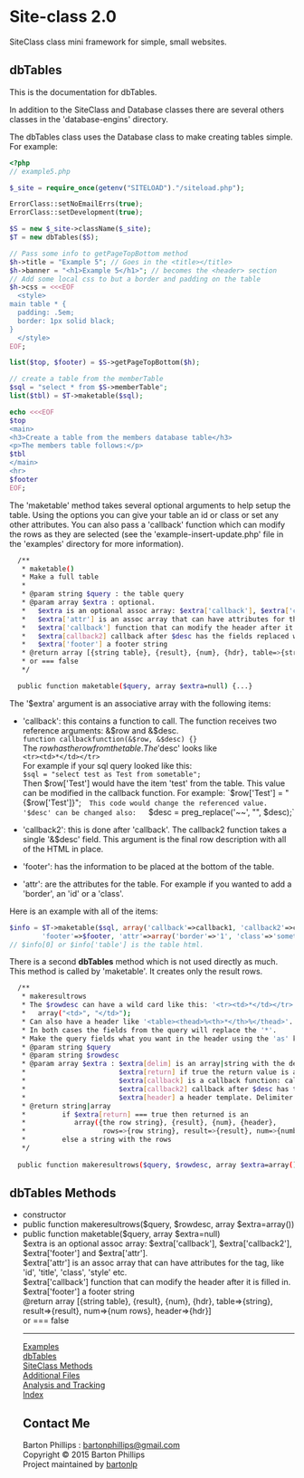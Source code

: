# Site-class 2.0
SiteClass class mini framework for simple, small websites.
## dbTables

This is the documentation for dbTables.

In addition to the SiteClass and Database classes there are several others classes in the 'database-engins' directory.

The dbTables class uses the Database class to make creating tables simple. For example:

```php
<?php
// example5.php

$_site = require_once(getenv("SITELOAD")."/siteload.php");

ErrorClass::setNoEmailErrs(true);
ErrorClass::setDevelopment(true);

$S = new $_site->className($_site);
$T = new dbTables($S);

// Pass some info to getPageTopBottom method
$h->title = "Example 5"; // Goes in the <title></title>
$h->banner = "<h1>Example 5</h1>"; // becomes the <header> section
// Add some local css to but a border and padding on the table 
$h->css = <<<EOF
  <style>
main table * {
  padding: .5em;
  border: 1px solid black;
}
  </style>
EOF;

list($top, $footer) = $S->getPageTopBottom($h);

// create a table from the memberTable
$sql = "select * from $S->memberTable";
list($tbl) = $T->maketable($sql);

echo <<<EOF
$top
<main>
<h3>Create a table from the members database table</h3>
<p>The members table follows:</p>
$tbl
</main>
<hr>
$footer
EOF;
```

The 'maketable' method takes several optional arguments to help setup the table. Using the options you can give your table an id or class or set any other attributes. You can also pass a 'callback' function which can modify the rows as they are selected (see the 'example-insert-update.php' file in the 'examples' directory for more information).

```bash
  /**
   * maketable()
   * Make a full table
   *
   * @param string $query : the table query
   * @param array $extra : optional. 
   *   $extra is an optional assoc array: $extra['callback'], $extra['callback2'], $extra['footer'] and $extra['attr'].
   *   $extra['attr'] is an assoc array that can have attributes for the <table> tag, like 'id', 'title', 'class', 'style' etc.
   *   $extra['callback'] function that can modify the header after it is filled in.
   *   $extra[callback2] callback after $desc has the fields replaced with $row values.
   *   $extra['footer'] a footer string 
   * @return array [{string table}, {result}, {num}, {hdr}, table=>{string}, result=>{result}, num=>{num rows}, header=>{hdr}]
   * or === false
   */

  public function maketable($query, array $extra=null) {...}
```

The '$extra' argument is an associative array with the following items:

* 'callback': this contains a function to call. The function receives two reference arguments:
&$row and &$desc.  
`function callbackfunction(&$row, &$desc) {}`    
The $row has the row from the table. The '$desc' looks like  
`<tr><td>*</td></tr>`  
For example if your sql query looked like this:  
`$sql = "select test as Test from sometable";`    
Then $row['Test'] would have the item 'test' from the table. This value can be modified in the
callback function. For example:  
`$row['Test'] = "<span class='odd'>{$row['Test']}</span>";`  
This code would change the referenced value.  
'$desc' can be changed also:   
`$desc = preg_replace('~<tr>~', "<tr class='oddtr'>", $desc);`

* 'callback2': this is done after 'callback'. The callback2 function takes a single '&$desc' 
field. This argument is the final row description with all of the HTML in place.

* 'footer': has the information to be placed at the bottom of the table.

* 'attr': are the attributes for the table. For example if you wanted to add a 'border', an 
'id' or a 'class'.

Here is an example with all of the items:

```php
$info = $T->maketable($sql, array('callback'=>callback1, 'callback2'=>callback2,  
        'footer'=>$footer, 'attr'=>array('border'=>'1', 'class'=>'something')));
// $info[0] or $info['table'] is the table html.
```

There is a second **dbTables** method which is not used directly as much. This method is called by 'maketable'. It creates only the result rows.

```bash
  /**
   * makeresultrows
   * The $rowdesc can have a wild card like this: '<tr><td>*</td></tr>'. Then make the $extra[delim] be
   *   array("<td>", "</td>");
   * Can also have a header like '<table><thead>%<th>*</th>%</thead>'. The header delimiter is always %.
   * In both cases the fields from the query will replace the '*'.
   * Make the query fields what you want in the header using the 'as' keywork.
   * @param string $query
   * @param string $rowdesc
   * @param array $extra : $extra[delim] is an array|string with the delimiter,
   *                       $extra[return] if true the return value is an ARRAY else just a string with the rows
   *                       $extra[callback] is a callback function: calback(&$row, &$desc);
   *                       $extra[callback2] callback after $desc has the fields replaced with $row values.
   *                       $extra[header] a header template. Delimiter is % around for example '%<th>*</th>%'
   * @return string|array
   *         if $extra[return] === true then returned is an
   *            array({the row string}, {result}, {num}, {header},
   *                   rows=>{row string}, result=>{result}, num=>{number of rows}, header=>{header})
   *         else a string with the rows
   */
  
  public function makeresultrows($query, $rowdesc, array $extra=array()) {...}
```

## dbTables Methods

* constructor
* public function makeresultrows($query, $rowdesc, array $extra=array())
* public function maketable($query, array $extra=null)  
$extra is an optional assoc array: $extra['callback'], $extra['callback2'], $extra['footer'] and $extra['attr'].  
$extra['attr'] is an assoc array that can have attributes for the <table> tag, like 'id', 'title', 'class', 'style' etc.  
$extra['callback'] function that can modify the header after it is filled in.  
$extra['footer'] a footer string   
@return array [{string table}, {result}, {num}, {hdr}, table=>{string}, result=>{result},
 num=>{num rows}, header=>{hdr}]  
 or === false

---
[Examples](examples.html)  
[dbTables](dbTables.html)  
[SiteClass Methods](siteclass.html)  
[Additional Files](files.html)  
[Analysis and Tracking](analysis.html)  
[Index](index.html)

## Contact Me

Barton Phillips : [bartonphillips@gmail.com](mailto://bartonphillips@gmail.com)  
Copyright &copy; 2015 Barton Phillips  
Project maintained by [bartonlp](https://github.com/bartonlp)
